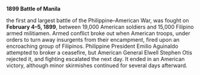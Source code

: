 **1899 Battle of Manila**

the first and largest battle of the Philippine–American War, was fought on **February 4–5, 1899**, between 19,000 American soldiers and 15,000 Filipino armed militiamen. Armed conflict broke out when American troops, under orders to turn away insurgents from their encampment, fired upon an encroaching group of Filipinos. Philippine President Emilio Aguinaldo attempted to broker a ceasefire, but American General Elwell Stephen Otis rejected it, and fighting escalated the next day. It ended in an American victory, although minor skirmishes continued for several days afterward.
